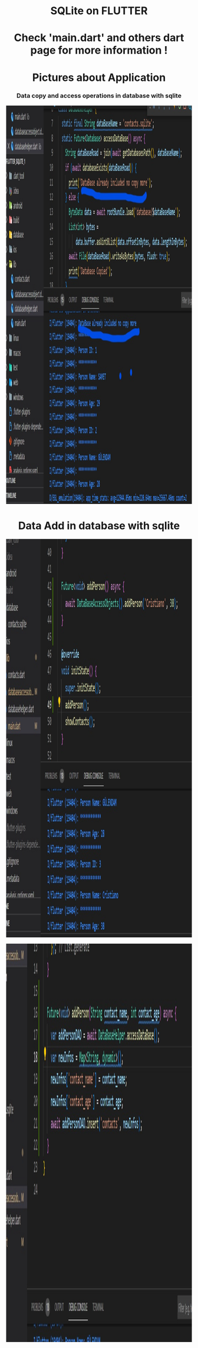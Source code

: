 <h1 align="center">SQLite on FLUTTER</h1> 
<h1 align="center">Check 'main.dart' and others dart page for more information ! </h1> 
<h1 align="center">Pictures about Application</h1> 
<h3 align="center">
Data copy and access operations in database with sqlite</h3> 


<p align="center">
  <img src="https://github.com/sametTonbul/SQLite_Database_Access_Copy/blob/master/Ekran%20g%C3%B6r%C3%BCnt%C3%BCs%C3%BC%202022-09-23%20142752.jpg" width="1080" height="1080" />
  
<h1 align="center">Data Add in database with sqlite</h1> 

<p align="center">
  <img src="https://github.com/sametTonbul/SQLite_Database_Access_Copy/blob/master/addPerson.jpg" width="1080" height="1080" />
  
  
<p align="center">
  <img src="https://github.com/sametTonbul/SQLite_Database_Access_Copy/blob/master/addPerson2.jpg" width="1080" height="1080" />
  
